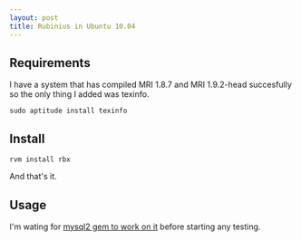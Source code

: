 ```yaml
---
layout: post
title: Rubinius in Ubuntu 10.04
---
```


Requirements
------------

I have a system that has compiled MRI 1.8.7 and MRI 1.9.2-head succesfully so the only thing I added was texinfo.

    sudo aptitude install texinfo
    
Install
-------

    rvm install rbx
    
And that's it.

Usage
-----

I'm wating for [mysql2 gem to work on it](http://github.com/evanphx/rubinius/issuesearch?state=open&q=mysql2#issue/296) before starting any testing.
